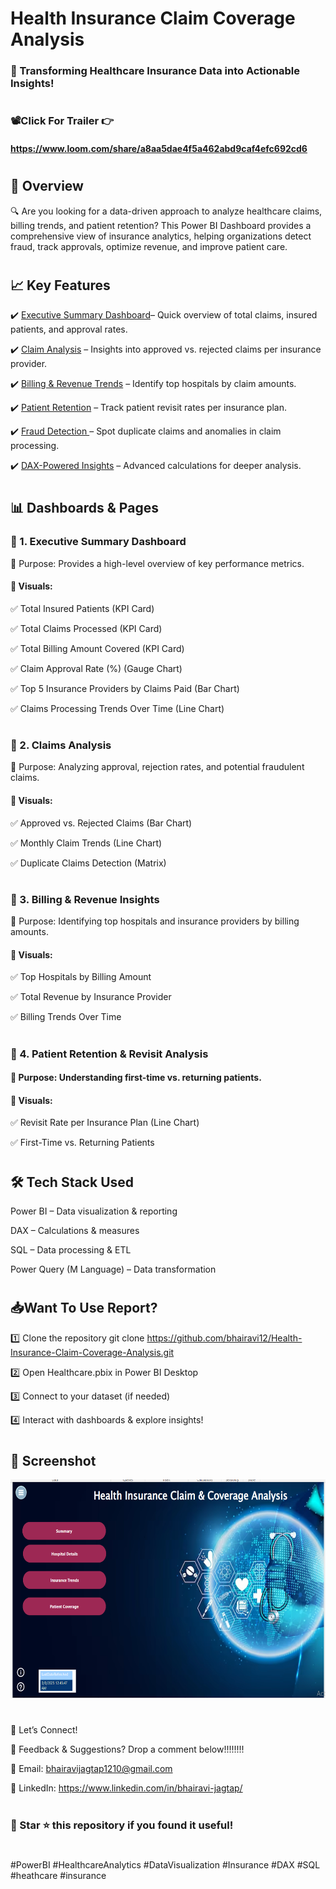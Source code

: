 # Health Insurance Claim Coverage Analysis

 ### 🚀 Transforming Healthcare Insurance Data into Actionable Insights!
#
### 📽️Click For Trailer 👉
#### https://www.loom.com/share/a8aa5dae4f5a462abd9caf4efc692cd6
#
## 📌 Overview  

🔍 Are you looking for a data-driven approach to analyze healthcare claims, billing trends, and patient retention? This Power BI Dashboard provides a comprehensive view of insurance analytics, helping organizations detect fraud, track approvals, optimize revenue, and improve patient care.

#
## 📈 Key Features
✔️ <ins>Executive Summary Dashboard</ins>– Quick overview of total claims, insured patients, and approval rates.

✔️ <ins>Claim Analysis</ins> – Insights into approved vs. rejected claims per insurance provider.

✔️ <ins>Billing & Revenue Trends</ins> – Identify top hospitals by claim amounts.

✔️ <ins>Patient Retention</ins> – Track patient revisit rates per insurance plan.

✔️ <ins>Fraud Detection </ins>– Spot duplicate claims and anomalies in claim processing.

✔️ <ins>DAX-Powered Insights</ins> – Advanced calculations for deeper analysis.

#
#
## 📊 Dashboards & Pages

### 📌 1. Executive Summary Dashboard
🎯 Purpose: Provides a high-level overview of key performance metrics.
#### 🔹 Visuals:
✅ Total Insured Patients (KPI Card)

✅ Total Claims Processed (KPI Card)

✅ Total Billing Amount Covered (KPI Card)

✅ Claim Approval Rate (%) (Gauge Chart)

✅ Top 5 Insurance Providers by Claims Paid (Bar Chart)

✅ Claims Processing Trends Over Time (Line Chart)


#
### 📌 2. Claims Analysis
🎯 Purpose: Analyzing approval, rejection rates, and potential fraudulent claims.

#### 🔹 Visuals:

✅ Approved vs. Rejected Claims (Bar Chart)

✅ Monthly Claim Trends (Line Chart)

✅ Duplicate Claims Detection (Matrix)

#
### 📌 3. Billing & Revenue Insights
🎯 Purpose: Identifying top hospitals and insurance providers by billing amounts.

#### 🔹 Visuals:
✅ Top Hospitals by Billing Amount

✅ Total Revenue by Insurance Provider

✅ Billing Trends Over Time

#
### 📌 4. Patient Retention & Revisit Analysis
#### 🎯 Purpose: Understanding first-time vs. returning patients.
#### 🔹 Visuals:
✅ Revisit Rate per Insurance Plan (Line Chart)

✅ First-Time vs. Returning Patients

#
#
## 🛠️ Tech Stack Used
Power BI – Data visualization & reporting

DAX – Calculations & measures

SQL – Data processing & ETL

Power Query (M Language) – Data transformation


#
#
## 📥Want To Use Report?

1️⃣ Clone the repository
            git clone https://github.com/bhairavi12/Health-Insurance-Claim-Coverage-Analysis.git

2️⃣ Open Healthcare.pbix in Power BI Desktop

3️⃣ Connect to your dataset (if needed)

4️⃣ Interact with dashboards & explore insights!


#
#
## 📸 Screenshot

<!-- https://github.com/bhairavi12/Health-Insurance-Claim-Coverage-Analysis/blob/main/Firstpg.png-->

<!--![Image](https://github.com/user-attachments/assets/f15e393c-4c48-4840-8eba-70d539e92f25 )-->

<p align="center">
  <img width="600" height="350" src="https://github.com/bhairavi12/Health-Insurance-Claim-Coverage-Analysis/blob/main/Firstpg.png">
</p>




#
📢 Let’s Connect!

💬 Feedback & Suggestions? Drop a comment below!!!!!!!!

📧 Email: bhairavijagtap1210@gmail.com

🔗 LinkedIn: https://www.linkedin.com/in/bhairavi-jagtap/


#
#
### 🔹 Star ⭐ this repository if you found it useful!
#
#PowerBI #HealthcareAnalytics #DataVisualization #Insurance #DAX #SQL #heathcare #insurance
